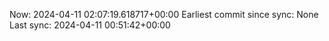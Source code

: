 Now: 2024-04-11 02:07:19.618717+00:00 Earliest commit since sync: None Last sync: 2024-04-11 00:51:42+00:00
